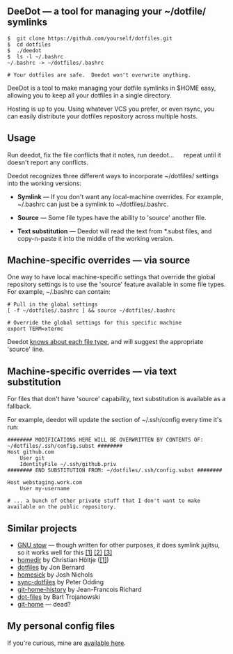 ## DeeDot — a tool for managing your ~/dotfile/ symlinks ##

    $  git clone https://github.com/yourself/dotfiles.git
    $  cd dotfiles
    $  ./deedot
    $  ls -l ~/.bashrc
    ~/.bashrc -> ~/dotfiles/.bashrc

    # Your dotfiles are safe.  Deedot won't overwrite anything.

DeeDot is a tool to make managing your dotfile symlinks in $HOME easy, allowing you to keep all your dotfiles in a single directory.

Hosting is up to you. Using whatever VCS you prefer, or even rsync, you can easily distribute your dotfiles repository across multiple hosts.

## Usage ##

Run deedot, fix the file conflicts that it notes, run deedot...   repeat until it doesn't report any conflicts.

Deedot recognizes three different ways to incorporate ~/dotfiles/ settings into the working versions:

* **Symlink** — If you don't want any local-machine overrides. For example, ~/.bashrc can just be a symlink to ~/dotfiles/.bashrc.

* **Source** — Some file types have the ability to 'source' another file.

* **Text substitution** — Deedot will read the text from *.subst files, and copy-n-paste it into the middle of the working version.
  
## Machine-specific overrides — via source ##

One way to have local machine-specific settings that override the global repository settings is to use the 'source' feature available in some file types.  For example, ~/.bashrc can contain:

    # Pull in the global settings
    [ -f ~/dotfiles/.bashrc ] && source ~/dotfiles/.bashrc

    # Override the global settings for this specific machine
    export TERM=xtermc

Deedot [knows about each file type](https://github.com/DeeNewcum/deedot/blob/f0e7bfcef3344eb4dc05f95f223aafc73cb9d11c/deedot#L129-136), and will suggest the appropriate 'source' line.

## Machine-specific overrides — via text substitution ##

For files that don't have 'source' capability, text substitution is available as a fallback.

For example, deedot will update the section of ~/.ssh/config every time it's run: 

    ######## MODIFICATIONS HERE WILL BE OVERWRITTEN BY CONTENTS OF: ~/dotfiles/.ssh/config.subst ########
    Host github.com
        User git
        IdentityFile ~/.ssh/github.priv
    ######## END SUBSTITUTION FROM: ~/dotfiles/.ssh/config.subst ########
    
    Host webstaging.work.com
        User my-username
    
    # ... a bunch of other private stuff that I don't want to make available on the public repository.

## Similar projects ##

* [GNU stow](http://www.inductiveload.com/posts/basic-use-of-gnu-stowxstow/) — though written for other purposes, it does symlink jujitsu, so it works well for this
        [[1]](https://github.com/aspiers/shell-env)
        [[2]](https://github.com/chrra/dotfiles)
        [[3]](https://github.com/jmdeldin/dotfiles)
* [homedir](https://github.com/docwhat/homedir) by Christian Höltje ([[1]](https://github.com/willnorris/homedir-packages))
* [dotfiles](https://github.com/jbernard/dotfiles) by Jon Bernard
* [homesick](https://github.com/technicalpickles/homesick) by Josh Nichols
* [sync-dotfiles](https://github.com/xolox/sync-dotfiles) by Peter Odding
* [git-home-history](http://jean-francois.richard.name/ghh/git-home-history.html) by Jean-Francois Richard
* [dot-files](https://github.com/bartman/dot-files) by Bart Trojanowski
* [git-home](http://git-home.chezwam.org/) — dead?

## My personal config files ##

If you're curious, mine are [available here](https://github.com/DeeNewcum/dotfiles).
